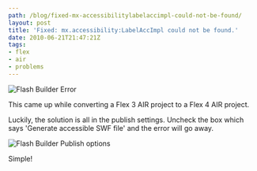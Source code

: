 ```yaml
---
path: /blog/fixed-mx-accessibilitylabelaccimpl-could-not-be-found/
layout: post
title: 'Fixed: mx.accessibility:LabelAccImpl could not be found.'
date: 2010-06-21T21:47:21Z
tags:
- flex
- air
- problems
---
```


![](/content/images/2010/06/flash-error.jpg "Flash Builder Error") 

This came up while converting a Flex 3 AIR project to a Flex 4 AIR project. 

Luckily, the solution is all in the publish settings. Uncheck the box which says 'Generate accessible SWF file' and the error will go away. 

![](/content/images/2010/06/flex-publish-options.jpg "Flash Builder Publish options") 

Simple!